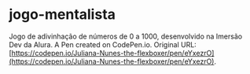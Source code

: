 # jogo-mentalista

Jogo de adivinhação de números de 0 a 1000, desenvolvido na Imersão Dev da Alura. A Pen created on CodePen.io. Original URL: [https://codepen.io/Juliana-Nunes-the-flexboxer/pen/eYxezrO](https://codepen.io/Juliana-Nunes-the-flexboxer/pen/eYxezrO).

